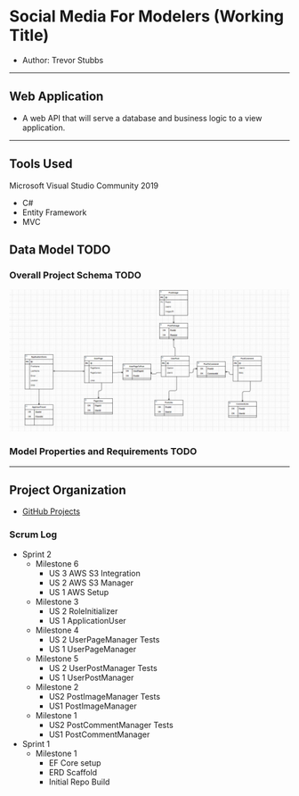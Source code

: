 # Social Media For Modelers (Working Title)
- Author: Trevor Stubbs

---
## Web Application
- A web API that will serve a database and business logic to a view application. 

---

## Tools Used
Microsoft Visual Studio Community 2019

- C#
- Entity Framework
- MVC

## Data Model TODO
### Overall Project Schema TODO
![ERD V2](assets/SMModelV2.png)

### Model Properties and Requirements TODO
---
## Project Organization
- [GitHub Projects](https://github.com/TrevorStubbs/SocialMediaForModelers/projects)

### Scrum Log
- Sprint 2
  - Milestone 6
    - US 3 AWS S3 Integration
    - US 2 AWS S3 Manager
    - US 1 AWS Setup
  - Milestone 3
    - US 2 RoleInitializer
    - US 1 ApplicationUser
  - Milestone 4
    - US 2 UserPageManager Tests
    - US 1 UserPageManager
  - Milestone 5
    - US 2 UserPostManager Tests
    - US 1 UserPostManager
  - Milestone 2
    - US2 PostImageManager Tests
    - US1 PostImageManager
  - Milestone 1
    - US2 PostCommentManager Tests
    - US1 PostCommentManager
- Sprint 1
  - Milestone 1
    - EF Core setup
    - ERD Scaffold
    - Initial Repo Build
